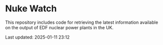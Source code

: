 # Nuke Watch

This repository includes code for retrieving the latest information available on the output of EDF nuclear power plants in the UK.

Last updated: 2025-01-11 23:12